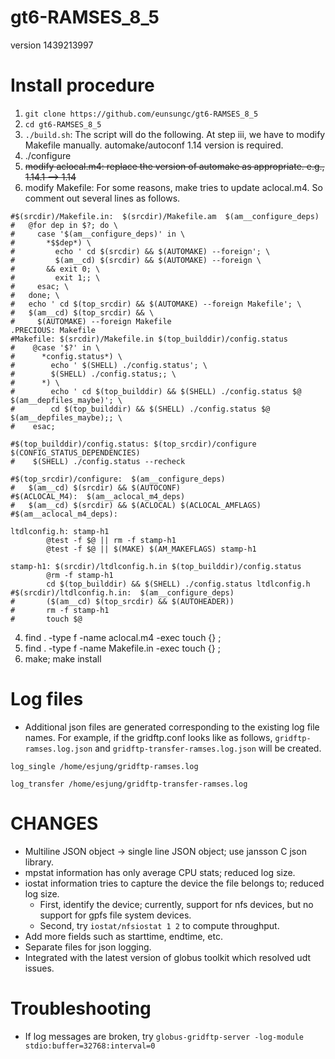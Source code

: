 # gt6-RAMSES_8_5
version 1439213997

# Install procedure
1. `git clone https://github.com/eunsungc/gt6-RAMSES_8_5`
2. `cd gt6-RAMSES_8_5`
3. `./build.sh`: The script will do the following. At step iii, we have to modify Makefile manually. automake/autoconf 1.14 version is required.
  1. ./configure
  2. ~~modify aclocal.m4: replace the version of automake as appropriate.  e.g., 1.14.1 --> 1.14~~
  3. modify Makefile: For some reasons, make tries to update aclocal.m4. So comment out several lines as follows.
  ``` 
  #$(srcdir)/Makefile.in:  $(srcdir)/Makefile.am  $(am__configure_deps)
  #   @for dep in $?; do \
  #     case '$(am__configure_deps)' in \
  #       *$$dep*) \
  #         echo ' cd $(srcdir) && $(AUTOMAKE) --foreign'; \
  #         $(am__cd) $(srcdir) && $(AUTOMAKE) --foreign \
  #       && exit 0; \
  #         exit 1;; \
  #     esac; \
  #   done; \
  #   echo ' cd $(top_srcdir) && $(AUTOMAKE) --foreign Makefile'; \
  #   $(am__cd) $(top_srcdir) && \
  #     $(AUTOMAKE) --foreign Makefile
  .PRECIOUS: Makefile
  #Makefile: $(srcdir)/Makefile.in $(top_builddir)/config.status
  #    @case '$?' in \
  #      *config.status*) \
  #        echo ' $(SHELL) ./config.status'; \
  #        $(SHELL) ./config.status;; \
  #      *) \
  #        echo ' cd $(top_builddir) && $(SHELL) ./config.status $@ $(am__depfiles_maybe)'; \
  #        cd $(top_builddir) && $(SHELL) ./config.status $@ $(am__depfiles_maybe);; \
  #    esac;

  #$(top_builddir)/config.status: $(top_srcdir)/configure $(CONFIG_STATUS_DEPENDENCIES)
  #    $(SHELL) ./config.status --recheck

  #$(top_srcdir)/configure:  $(am__configure_deps)
  #   $(am__cd) $(srcdir) && $(AUTOCONF)
  #$(ACLOCAL_M4):  $(am__aclocal_m4_deps)
  #   $(am__cd) $(srcdir) && $(ACLOCAL) $(ACLOCAL_AMFLAGS)
  #$(am__aclocal_m4_deps):

  ltdlconfig.h: stamp-h1
          @test -f $@ || rm -f stamp-h1
          @test -f $@ || $(MAKE) $(AM_MAKEFLAGS) stamp-h1

  stamp-h1: $(srcdir)/ltdlconfig.h.in $(top_builddir)/config.status
          @rm -f stamp-h1
          cd $(top_builddir) && $(SHELL) ./config.status ltdlconfig.h
  #$(srcdir)/ltdlconfig.h.in:  $(am__configure_deps) 
  #       ($(am__cd) $(top_srcdir) && $(AUTOHEADER))
  #       rm -f stamp-h1
  #       touch $@
  ```
  4. find . -type f -name aclocal.m4 -exec touch {} \;
  5. find . -type f -name Makefile.in -exec touch {} \;
  6. make; make install

# Log files
* Additional json files are generated corresponding to the existing log file names. For example, if the gridftp.conf looks like as follows, `gridftp-ramses.log.json` and `gridftp-transfer-ramses.log.json` will be created.

```
log_single /home/esjung/gridftp-ramses.log

log_transfer /home/esjung/gridftp-transfer-ramses.log
```

# CHANGES
* Multiline JSON object -> single line JSON object; use jansson C json library.
* mpstat information has only average CPU stats; reduced log size.
* iostat information tries to capture the device the file belongs to; reduced log size.
  * First, identify the device; currently, support for nfs devices, but no support for gpfs file system devices.
  * Second, try `iostat/nfsiostat 1 2` to compute throughput.
* Add more fields such as starttime, endtime, etc.
* Separate files for json logging.
* Integrated with the latest version of globus toolkit which resolved udt issues.

# Troubleshooting
* If log messages are broken, try `globus-gridftp-server -log-module stdio:buffer=32768:interval=0`
